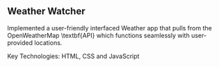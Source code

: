 ## Weather Watcher

Implemented a user-friendly interfaced Weather app that pulls from the OpenWeatherMap \textbf{API} which functions seamlessly with user-provided locations.

 Key Technologies: HTML, CSS and JavaScript

